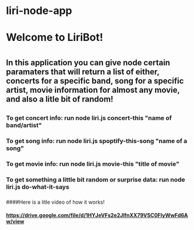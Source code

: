 # liri-node-app

# Welcome to LiriBot! <h1>
## In this application you can give node certain paramaters that will return a list of either, concerts for a specific band, song for a specific artist, movie information for almost any movie, and also a litle bit of random! <h2>

### To get concert info: run node liri.js concert-this "name of band/artist"<h3>
### To get song info: run node liri.js spoptify-this-song "name of a song"<h3>
### To get movie info: run node liri.js movie-this "title of movie"<h3>
### To get something a little bit random or surprise data: run node liri.js do-what-it-says<h3>

####Here is a litle video of how it works! <h4>

https://drive.google.com/file/d/1HYJeVFs2e2JlfnXX79VSC0FlyWwFd6Aw/view
